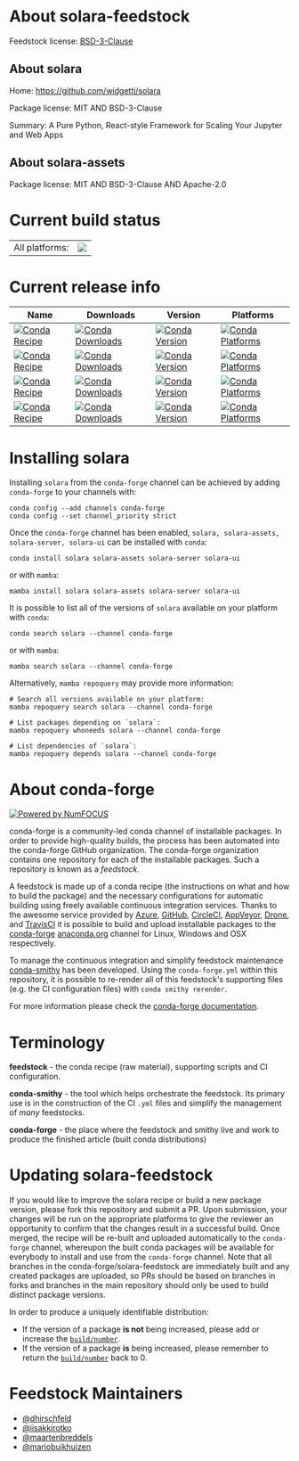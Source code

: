 About solara-feedstock
======================

Feedstock license: [BSD-3-Clause](https://github.com/conda-forge/solara-feedstock/blob/main/LICENSE.txt)


About solara
------------

Home: https://github.com/widgetti/solara

Package license: MIT AND BSD-3-Clause

Summary: A Pure Python, React-style Framework for Scaling Your Jupyter and Web Apps

About solara-assets
-------------------



Package license: MIT AND BSD-3-Clause AND Apache-2.0

Current build status
====================


<table><tr><td>All platforms:</td>
    <td>
      <a href="https://dev.azure.com/conda-forge/feedstock-builds/_build/latest?definitionId=19824&branchName=main">
        <img src="https://dev.azure.com/conda-forge/feedstock-builds/_apis/build/status/solara-feedstock?branchName=main">
      </a>
    </td>
  </tr>
</table>

Current release info
====================

| Name | Downloads | Version | Platforms |
| --- | --- | --- | --- |
| [![Conda Recipe](https://img.shields.io/badge/recipe-solara-green.svg)](https://anaconda.org/conda-forge/solara) | [![Conda Downloads](https://img.shields.io/conda/dn/conda-forge/solara.svg)](https://anaconda.org/conda-forge/solara) | [![Conda Version](https://img.shields.io/conda/vn/conda-forge/solara.svg)](https://anaconda.org/conda-forge/solara) | [![Conda Platforms](https://img.shields.io/conda/pn/conda-forge/solara.svg)](https://anaconda.org/conda-forge/solara) |
| [![Conda Recipe](https://img.shields.io/badge/recipe-solara--assets-green.svg)](https://anaconda.org/conda-forge/solara-assets) | [![Conda Downloads](https://img.shields.io/conda/dn/conda-forge/solara-assets.svg)](https://anaconda.org/conda-forge/solara-assets) | [![Conda Version](https://img.shields.io/conda/vn/conda-forge/solara-assets.svg)](https://anaconda.org/conda-forge/solara-assets) | [![Conda Platforms](https://img.shields.io/conda/pn/conda-forge/solara-assets.svg)](https://anaconda.org/conda-forge/solara-assets) |
| [![Conda Recipe](https://img.shields.io/badge/recipe-solara--server-green.svg)](https://anaconda.org/conda-forge/solara-server) | [![Conda Downloads](https://img.shields.io/conda/dn/conda-forge/solara-server.svg)](https://anaconda.org/conda-forge/solara-server) | [![Conda Version](https://img.shields.io/conda/vn/conda-forge/solara-server.svg)](https://anaconda.org/conda-forge/solara-server) | [![Conda Platforms](https://img.shields.io/conda/pn/conda-forge/solara-server.svg)](https://anaconda.org/conda-forge/solara-server) |
| [![Conda Recipe](https://img.shields.io/badge/recipe-solara--ui-green.svg)](https://anaconda.org/conda-forge/solara-ui) | [![Conda Downloads](https://img.shields.io/conda/dn/conda-forge/solara-ui.svg)](https://anaconda.org/conda-forge/solara-ui) | [![Conda Version](https://img.shields.io/conda/vn/conda-forge/solara-ui.svg)](https://anaconda.org/conda-forge/solara-ui) | [![Conda Platforms](https://img.shields.io/conda/pn/conda-forge/solara-ui.svg)](https://anaconda.org/conda-forge/solara-ui) |

Installing solara
=================

Installing `solara` from the `conda-forge` channel can be achieved by adding `conda-forge` to your channels with:

```
conda config --add channels conda-forge
conda config --set channel_priority strict
```

Once the `conda-forge` channel has been enabled, `solara, solara-assets, solara-server, solara-ui` can be installed with `conda`:

```
conda install solara solara-assets solara-server solara-ui
```

or with `mamba`:

```
mamba install solara solara-assets solara-server solara-ui
```

It is possible to list all of the versions of `solara` available on your platform with `conda`:

```
conda search solara --channel conda-forge
```

or with `mamba`:

```
mamba search solara --channel conda-forge
```

Alternatively, `mamba repoquery` may provide more information:

```
# Search all versions available on your platform:
mamba repoquery search solara --channel conda-forge

# List packages depending on `solara`:
mamba repoquery whoneeds solara --channel conda-forge

# List dependencies of `solara`:
mamba repoquery depends solara --channel conda-forge
```


About conda-forge
=================

[![Powered by
NumFOCUS](https://img.shields.io/badge/powered%20by-NumFOCUS-orange.svg?style=flat&colorA=E1523D&colorB=007D8A)](https://numfocus.org)

conda-forge is a community-led conda channel of installable packages.
In order to provide high-quality builds, the process has been automated into the
conda-forge GitHub organization. The conda-forge organization contains one repository
for each of the installable packages. Such a repository is known as a *feedstock*.

A feedstock is made up of a conda recipe (the instructions on what and how to build
the package) and the necessary configurations for automatic building using freely
available continuous integration services. Thanks to the awesome service provided by
[Azure](https://azure.microsoft.com/en-us/services/devops/), [GitHub](https://github.com/),
[CircleCI](https://circleci.com/), [AppVeyor](https://www.appveyor.com/),
[Drone](https://cloud.drone.io/welcome), and [TravisCI](https://travis-ci.com/)
it is possible to build and upload installable packages to the
[conda-forge](https://anaconda.org/conda-forge) [anaconda.org](https://anaconda.org/)
channel for Linux, Windows and OSX respectively.

To manage the continuous integration and simplify feedstock maintenance
[conda-smithy](https://github.com/conda-forge/conda-smithy) has been developed.
Using the ``conda-forge.yml`` within this repository, it is possible to re-render all of
this feedstock's supporting files (e.g. the CI configuration files) with ``conda smithy rerender``.

For more information please check the [conda-forge documentation](https://conda-forge.org/docs/).

Terminology
===========

**feedstock** - the conda recipe (raw material), supporting scripts and CI configuration.

**conda-smithy** - the tool which helps orchestrate the feedstock.
                   Its primary use is in the construction of the CI ``.yml`` files
                   and simplify the management of *many* feedstocks.

**conda-forge** - the place where the feedstock and smithy live and work to
                  produce the finished article (built conda distributions)


Updating solara-feedstock
=========================

If you would like to improve the solara recipe or build a new
package version, please fork this repository and submit a PR. Upon submission,
your changes will be run on the appropriate platforms to give the reviewer an
opportunity to confirm that the changes result in a successful build. Once
merged, the recipe will be re-built and uploaded automatically to the
`conda-forge` channel, whereupon the built conda packages will be available for
everybody to install and use from the `conda-forge` channel.
Note that all branches in the conda-forge/solara-feedstock are
immediately built and any created packages are uploaded, so PRs should be based
on branches in forks and branches in the main repository should only be used to
build distinct package versions.

In order to produce a uniquely identifiable distribution:
 * If the version of a package **is not** being increased, please add or increase
   the [``build/number``](https://docs.conda.io/projects/conda-build/en/latest/resources/define-metadata.html#build-number-and-string).
 * If the version of a package **is** being increased, please remember to return
   the [``build/number``](https://docs.conda.io/projects/conda-build/en/latest/resources/define-metadata.html#build-number-and-string)
   back to 0.

Feedstock Maintainers
=====================

* [@dhirschfeld](https://github.com/dhirschfeld/)
* [@iisakkirotko](https://github.com/iisakkirotko/)
* [@maartenbreddels](https://github.com/maartenbreddels/)
* [@mariobuikhuizen](https://github.com/mariobuikhuizen/)


